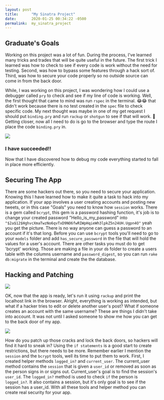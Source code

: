 ```yaml
---
layout: post
title:      "My Sinatra Project"
date:       2020-01-25 00:34:22 -0500
permalink:  my_sinatra_project
---
```


## Graduate's Goals

Working on this project was a lot of fun. During the process, I've learned many tricks and trades that will be quite useful in the future. The first trick I learned was how to check to see if every code is work without the need for testing.
Second, was how to bypass some features through a hack sort of. Third, was how to secure your code properly so no outside source can come in from the back door.

While, I was working on this project, I was wondering how I could use a debugger called `pry` to check and see if my line of code is working. Well, the first thought that came to mind was run `rspec` in the terminal. 😂😂 that didn't work because there is no test created in the `spec` file to check specific code. My next thought was maybe in one of my get request I should put `binding.pry` and run `rackup` or `shotgun`  to see if that will work. 🧐 Getting closer, now all I need to do is go to the browser and type the route I place the code `binding.pry` in.

![](https://media3.giphy.com/media/dxVdo4ca7FkME/giphy.webp?cid=790b7611f6ab58ddcf045b4d05cfab84d0f4378999317a51&rid=giphy.webphttp://)

### I have succeeded!!
Now that I have discovered how to debug my code everything started to fall in place more efficiently.

## Securing The App

There are some hackers out there, so you need to secure your application. Knowing this I have learned how to make it quite a task to hack into my application. If your app involves a user creating accounts and posting new tweets, or in this case "Goals" you need to know how `session` works. There is a gem called `bcrypt`, this gem is a password hashing function, it's job is to change your created password "Hello_is_my_password" into
`"$2a$12$HghvcXmaTwzNo6qvTxD9NO6fwRIWpHqieWh3lpkZ5n24UH.Ugpn4O"` yeah you get the picture. There is no way anyone can guess a password to an account if it's that long. Before you can use `bcrypt` tools you'll need to go to your `models` folder and add `has_secure_password` in the file that will hold the values for a user's account. There are other tasks you must do to get 'bcrypt' working. Those are making a file in your `db` folder to create a users table with the columns username and `password_digest`, so you can run `rake db:migrate` in the terminal and create the the database.

## Hacking and Patching
![](https://media0.giphy.com/media/xUPGcxUB7uurcg0jLi/200.webp?cid=790b76113f819e9ecc2df42816dbc66c98a53430019bf0d5&rid=200.webp)

OK, now that the app is ready, let's run it using `rackup` and print the localhost link in the browser. Alright, everything is working as intended, but what if a hacker tries to edit or delete another user's post?
What if someone creates an account with the same username? These are things I didn't take into account. It was not until I asked someone to show me how you can get to the back door of my app.

![](https://media0.giphy.com/media/l2SpSS9zb15gtyn0A/200.webp?cid=790b7611e37acc2c0947a4394cd04c891aa1f1f8ee00299c&rid=200.webphttp://)

How do you patch up those cracks and lock the back doors, so hackers will find it hard to sneak in?
Using the `if statements` is a good start to create restrictions, but there needs to be more. Remember earlier I mention the  `session` and the `bcrypt` tools, well its time to put them to work. First, I created helper methods `logged_in?` and `current_user`. The current_user method contains the `session` that is given a `user_id` or removed as soon as the person signs in or signs out. Current_user's goal is to find the session's `user_id`. The `logged_in?` method is used to check `if` the person is `logged_in?`. It also contains a session, but it's only goal is to see if the session has a user_id. With all these tools and helper method you can create real security for your app.
